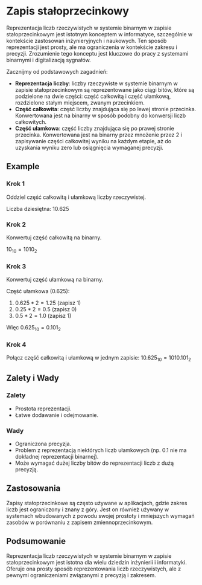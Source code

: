 # Zapis stałoprzecinkowy

Reprezentacja liczb rzeczywistych w systemie binarnym w zapisie stałoprzecinkowym jest istotnym konceptem w informatyce, szczególnie w kontekście zastosowań inżynieryjnych i naukowych. Ten sposób reprezentacji jest prosty, ale ma ograniczenia w kontekście zakresu i precyzji. Zrozumienie tego konceptu jest kluczowe do pracy z systemami binarnymi i digitalizacją sygnałów.

Zacznijmy od podstawowych zagadnień:

- **Reprezentacja liczby**: liczby rzeczywiste w systemie binarnym w zapisie stałoprzecinkowym są reprezentowane jako ciągi bitów, które są podzielone na dwie części: część całkowitą i część ułamkową, rozdzielone stałym miejscem, zwanym przecinkiem.
- **Część całkowita**: część liczby znajdująca się po lewej stronie przecinka. Konwertowana jest na binarny w sposób podobny do konwersji liczb całkowitych.
- **Część ułamkowa**: część liczby znajdująca się po prawej stronie przecinka. Konwertowana jest na binarny przez mnożenie przez $2$ i zapisywanie części całkowitej wyniku na każdym etapie, aż do uzyskania wyniku zero lub osiągnięcia wymaganej precyzji.

## Example

### Krok 1

Oddziel część całkowitą i ułamkową liczby rzeczywistej.

Liczba dziesiętna: $10.625$

### Krok 2

Konwertuj część całkowitą na binarny.

$10_{10}=1010_2$

### Krok 3 

Konwertuj część ułamkową na binarny.

Część ułamkowa ($0.625$):

1. $0.625 * 2 = 1.25$ (zapisz $1$)
2. $0.25 * 2 = 0.5$ (zapisz $0$)
3. $0.5 * 2 = 1.0$ (zapisz $1$)

Więc $0.625_{10}=0.101_2$

### Krok 4

Połącz część całkowitą i ułamkową w jednym zapisie: $10.625_{10}=1010.101_2$

## Zalety i Wady

### Zalety

- Prostota reprezentacji.
- Łatwe dodawanie i odejmowanie.

### Wady

- Ograniczona precyzja.
- Problem z reprezentacją niektórych liczb ułamkowych (np. $0.1$ nie ma dokładnej reprezentacji binarnej).
- Może wymagać dużej liczby bitów do reprezentacji liczb z dużą precyzją.

## Zastosowania

Zapisy stałoprzecinkowe są często używane w aplikacjach, gdzie zakres liczb jest ograniczony i znany z góry. Jest on również używany w systemach wbudowanych z powodu swojej prostoty i mniejszych wymagań zasobów w porównaniu z zapisem zmiennoprzecinkowym.

## Podsumowanie

Reprezentacja liczb rzeczywistych w systemie binarnym w zapisie stałoprzecinkowym jest istotna dla wielu dziedzin inżynierii i informatyki. Oferuje ona prosty sposób reprezentowania liczb rzeczywistych, ale z pewnymi ograniczeniami związanymi z precyzją i zakresem.